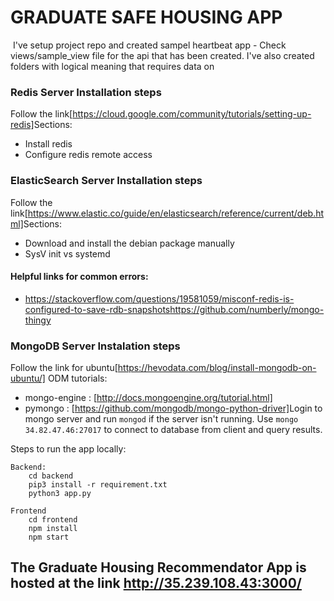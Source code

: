 # GRADUATE SAFE HOUSING APP
​
I've setup project repo and created sampel heartbeat app - Check views/sample_view file for the api that has been created.
I've also created folders with logical meaning that requires data on 
​
​
### Redis Server Installation steps
Follow the link[https://cloud.google.com/community/tutorials/setting-up-redis]
​
Sections:
* Install  redis 
* Configure redis remote access
​
### ElasticSearch Server Installation steps
Follow the link[https://www.elastic.co/guide/en/elasticsearch/reference/current/deb.html]
​
Sections:
* Download and install the debian package manually
* SysV init vs systemd
​
#### Helpful links for common errors:
* https://stackoverflow.com/questions/19581059/misconf-redis-is-configured-to-save-rdb-snapshots
​
​
https://github.com/numberly/mongo-thingy
​
### MongoDB Server Instalation steps
Follow the link for ubuntu[https://hevodata.com/blog/install-mongodb-on-ubuntu/]
ODM tutorials:
* mongo-engine : [http://docs.mongoengine.org/tutorial.html]
* pymongo : [https://github.com/mongodb/mongo-python-driver]
​
Login to mongo server and run `mongod` if the server isn't running.
Use `mongo 34.82.47.46:27017` to connect to database from client and query results.


Steps to run the app locally:

	Backend: 
		cd backend
		pip3 install -r requirement.txt
		python3 app.py

	Frontend
		cd frontend
		npm install
		npm start

## The Graduate Housing Recommendator App is hosted at the link http://35.239.108.43:3000/

